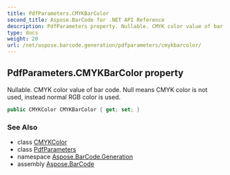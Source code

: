 ```yaml
---
title: PdfParameters.CMYKBarColor
second_title: Aspose.BarCode for .NET API Reference
description: PdfParameters property. Nullable. CMYK color value of bar code. Null means CMYK color is not used instead normal RGB color is used
type: docs
weight: 20
url: /net/aspose.barcode.generation/pdfparameters/cmykbarcolor/
---
```

## PdfParameters.CMYKBarColor property

Nullable. CMYK color value of bar code. Null means CMYK color is not used, instead normal RGB color is used.

```csharp
public CMYKColor CMYKBarColor { get; set; }
```

### See Also

* class [CMYKColor](../../cmykcolor/)
* class [PdfParameters](../)
* namespace [Aspose.BarCode.Generation](../../../aspose.barcode.generation/)
* assembly [Aspose.BarCode](../../../)


